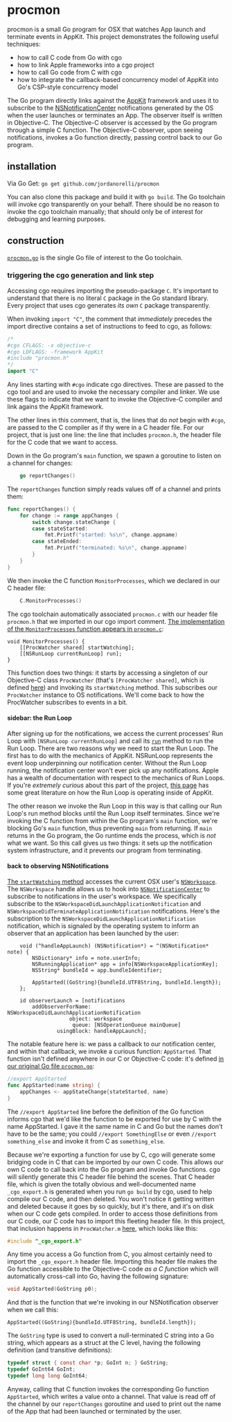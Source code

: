 # procmon

procmon is a small Go program for OSX that watches App launch and terminate
events in AppKit. This project demonstrates the following useful techniques:

- how to call C code from Go with cgo
- how to link Apple frameworks into a  cgo project
- how to call Go code from C with cgo
- how to integrate the callback-based concurrency model of AppKit into Go's CSP-style concurrency model

The Go program directly links against the
[AppKit](https://developer.apple.com/reference/appkit) framework and uses it to
subscribe to the
[NSNotificationCenter](https://developer.apple.com/reference/foundation/nsnotificationcenter)
notifications generated by the OS when the user launches or terminates an App.
The observer itself is written in Objective-C. The Objective-C observer is
accessed by the Go program through a simple C function. The Objective-C
observer, upon seeing notifications, invokes a Go function directly, passing
control back to our Go program.

## installation

Via Go Get: `go get github.com/jordanorelli/procmon`

You can also clone this package and build it with `go build`. The Go toolchain
will invoke cgo transparently on your behalf. There should be no reason to
invoke the cgo toolchain manually; that should only be of interest for
debugging and learning purposes.

## construction

[`procmon.go`](blob/master/procmon.go) is the single Go file of interest to the
Go toolchain.

### triggering the cgo generation and link step

Accessing cgo requires importing the pseudo-package `C`. It's important to
understand that there is no literal `C` package in the Go standard library.
Every project that uses cgo generates _its own_ `C` package transparently.

When invoking `import "C"`, the comment that _immediately_ precedes the import
directive contains a set of instructions to feed to cgo, as follows:

```go
/*
#cgo CFLAGS: -x objective-c
#cgo LDFLAGS: -framework AppKit
#include "procmon.h"
*/
import "C"
```

Any lines starting with `#cgo` indicate cgo directives. These are passed to the
cgo tool and are used to invoke the necessary compiler and linker. We use these
flags to indicate that we want to invoke the Objective-C compiler and link
agains the AppKit framework.

The other lines in this comment, that is, the lines that do _not_ begin with
`#cgo`, are passed to the C compiler as if thy were in a C header file. For our
project, that is just one line: the line that includes `procmon.h`, the header
file for the C code that we want to access.

Down in the Go program's `main` function, we spawn a goroutine to listen on a
channel for changes:

```go
    go reportChanges()
```

The `reportChanges` function simply reads values off of a channel and prints
them:

```go
func reportChanges() {
    for change := range appChanges {
        switch change.stateChange {
        case stateStarted:
            fmt.Printf("started: %s\n", change.appname)
        case stateEnded:
            fmt.Printf("terminated: %s\n", change.appname)
        }
    }
}
```

We then invoke the C function `MonitorProcesses`, which we declared in our C
header file:
```go
    C.MonitorProcesses()
```

The cgo toolchain automatically associated `procmon.c` with our header file
`procmon.h` that we imported in our cgo import comment. [The implementation of
the `MonitorProcesses` function appears in
`procmon.c`](blob/3767628a0e24c6bccd463a2616f7f5226d4e1c9c/procmon.c#L5):

```obj-c
void MonitorProcesses() {
    [[ProcWatcher shared] startWatching];
    [[NSRunLoop currentRunLoop] run];
}
```

This function does two things: it starts by accessing a singleton of our
Objective-C class `ProcWatcher` (that's `[ProcWatcher shared]`, which is defined
[here](blob/3767628a0e24c6bccd463a2616f7f5226d4e1c9c/ProcWatcher.m#L6)) and
invoking its `startWatching` method. This subscribes our `ProcWatcher` instance
to OS notifications. We'll come back to how the ProcWatcher subscribes to
events in a bit.

#### sidebar: the Run Loop

After signing up for the notifications, we access the current processes'
Run Loop with `[NSRunLoop currentRunLoop]` and call its
[`run`](https://developer.apple.com/reference/foundation/nsrunloop/1412430-run?language=objc)
method to run the Run Loop. There are two reasons why we need to start the
Run Loop. The first has to do with the mechanics of AppKit. NSRunLoop represents
the event loop underpinning our notification center. Without the Run Loop
running, the notification center won't ever pick up any notifications. Apple
has a wealth of documentation with respect to the mechanics of Run Loops. If
you're _extremely curious_ about this part of the project, [this
page](https://developer.apple.com/library/content/documentation/Cocoa/Conceptual/Multithreading/RunLoopManagement/RunLoopManagement.html)
has some great literature on how the Run Loop is operating inside of AppKit.

The other reason we invoke the Run Loop in this way is that calling our
Run Loop's run method blocks until the Run Loop itself terminates. Since we're
invoking the C function from within the Go program's `main` function, we're
blocking Go's `main` function, thus preventing `main` from returning. If `main`
returns in the Go program, the Go runtime ends the process, which is _not_ what
we want. So this call gives us two things: it sets up the notification system
infrastructure, and it prevents our program from terminating.

#### back to observing NSNotifications

[The `startWatching`
method](blob/3767628a0e24c6bccd463a2616f7f5226d4e1c9c/ProcWatcher.m#L6)
accesses the current OSX user's
[`NSWorkspace`](https://developer.apple.com/reference/appkit/nsworkspace). The
`NSWorkspace` handle allows us to hook into
[`NSNotificationCenter`](https://developer.apple.com/reference/foundation/nsnotificationcenter)
to subscribe to notifications in the user's workspace. We specifically
subscribe to the `NSWorkspaceDidLaunchApplicationNotification` and
`NSWorkspaceDidTerminateApplicationNotification` notifications. Here's the
subscription to the `NSWorkspaceDidLaunchApplicationNotification` notification,
which is signaled by the operating system to inform an observer that an
application has been launched by the user:

```obj-c
    void (^handleAppLaunch) (NSNotification*) = ^(NSNotification* note) {
        NSDictionary* info = note.userInfo;
        NSRunningApplication* app = info[NSWorkspaceApplicationKey];
        NSString* bundleId = app.bundleIdentifier;

        AppStarted((GoString){bundleId.UTF8String, bundleId.length});
    };

    id observerLaunch = [notifications
        addObserverForName: NSWorkspaceDidLaunchApplicationNotification
                    object: workspace
                     queue: [NSOperationQueue mainQueue]
                usingBlock: handleAppLaunch];
```

The notable feature here is: we pass a callback to our notification center, and
within that callback, we invoke a curious function: `AppStarted`. That function
isn't defined anywhere in our C or Objective-C code: it's defined [in our
original Go file
`procmon.go`](blob/3767628a0e24c6bccd463a2616f7f5226d4e1c9c/procmon.go#L28-L31):

```go
//export AppStarted
func AppStarted(name string) {
    appChanges <- appStateChange{stateStarted, name}
}
```

The `//export AppStarted` line before the definition of the Go function informs
cgo that we'd like the function to be exported for use by C with the name
AppStarted. I gave it the same name in C and Go but the names don't have to be
the same; you could `//export SomethingElse` or even `//export something_else`
and invoke it from C as `something_else`.

Because we're exporting a function for use by C, cgo will generate some
bridging code in C that can be imported by our own C code. This allows our own
C code to call back into the Go program and invoke Go functions. cgo will
silently generate this C header file behind the scenes. That C header file,
which is given the totally obvious and well-documented name `_cgo_export.h` is
generated when you run `go build` by cgo, used to help compile our C code, and
then deleted. You won't notice it getting written and deleted because it goes
by so quickly, but it's there, and it's on disk when our C code gets compiled.
In order to access those definitions from our C code, our C code has to import
this fleeting header file. In this project, that inclusion happens in
`ProcWatcher.m`
[here](blob/3767628a0e24c6bccd463a2616f7f5226d4e1c9c/ProcWatcher.m#L1), which
looks like this:

```c
#include "_cgo_export.h"
```

Any time you access a Go function from C, you almost certainly need to import
the `_cgo_export.h` header file. Importing this header file makes the Go
function accessible to the Objective-C code _as a C function_ which will
automatically cross-call into Go, having the following signature:

```c
void AppStarted(GoString p0);
```

And _that_ is the function that we're invoking in our NSNotification observer
when we call this:

```obj-c
AppStarted((GoString){bundleId.UTF8String, bundleId.length});
```

The `GoString` type is used to convert a null-terminated C string into a Go
string, which appears as a struct at the C level, having the following
definition (and transitive definitions):

```c
typedef struct { const char *p; GoInt n; } GoString;
typedef GoInt64 GoInt;
typedef long long GoInt64;
```

Anyway, calling that C function invokes the corresponding Go function
`AppStarted`, which writes a value onto a channel. That value is read off of
the channel by our `reportChanges` goroutine and used to print out the name of
the App that had been launched or terminated by the user.
